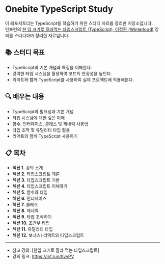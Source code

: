# Onebite TypeScript Study

이 레포지토리는 TypeScript를 학습하기 위한 스터디 자료를 정리한 저장소입니다.  
인프런의 [한 입 크기로 잘라먹는 타입스크립트 (TypeScript), 이정환 (Winterlood)](https://www.inflearn.com/course/%ED%95%9C%EC%9E%85-%ED%81%AC%EA%B8%B0-%ED%83%80%EC%9E%85%EC%8A%A4%ED%81%AC%EB%A6%BD%ED%8A%B8) 강의를 스터디하며 정리한 자료입니다.


## 📚 스터디 목표
- TypeScript의 기본 개념과 특징을 이해한다.
- 강력한 타입 시스템을 활용하여 코드의 안정성을 높인다.
- 리액트와 함께 TypeScript를 사용하여 실제 프로젝트에 적용해본다.


## 🔍 배우는 내용
- TypeScript의 필요성과 기본 개념
- 타입 시스템에 대한 깊은 이해
- 함수, 인터페이스, 클래스 및 제네릭 사용법
- 타입 조작 및 유틸리티 타입 활용
- 리액트와 함께 TypeScript 사용하기


## 📋 목차
- **섹션 1.** 강의 소개
- **섹션 2.** 타입스크립트 개론
- **섹션 3.** 타입스크립트 기본
- **섹션 4.** 타입스크립트 이해하기
- **섹션 5.** 함수와 타입
- **섹션 6.** 인터페이스
- **섹션 7.** 클래스
- **섹션 8.** 제네릭
- **섹션 9.** 타입 조작하기
- **섹션 10.** 조건부 타입
- **섹션 11.** 유틸리티 타입
- **섹션 12.** 보너스) 리액트와 타입스크립트


---
- 참고 강의: [한입 크기로 잘라 먹는 타입스크립트]
- 강의 링크: https://inf.run/hvvPV